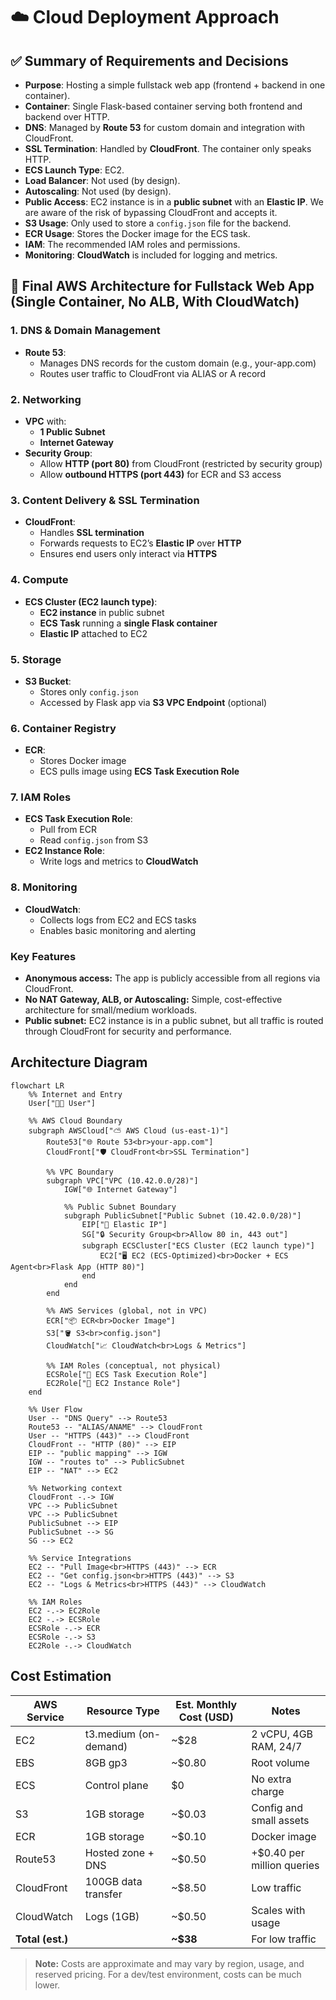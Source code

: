 # ☁️ Cloud Deployment Approach

## ✅ Summary of Requirements and Decisions

- **Purpose**: Hosting a simple fullstack web app (frontend + backend in one container).
- **Container**: Single Flask-based container serving both frontend and backend over HTTP.
- **DNS**: Managed by **Route 53** for custom domain and integration with CloudFront.
- **SSL Termination**: Handled by **CloudFront**. The container only speaks HTTP.
- **ECS Launch Type**: EC2.
- **Load Balancer**: Not used (by design).
- **Autoscaling**: Not used (by design).
- **Public Access**: EC2 instance is in a **public subnet** with an **Elastic IP**. We are aware of the risk of bypassing CloudFront and accepts it.
- **S3 Usage**: Only used to store a `config.json` file for the backend.
- **ECR Usage**: Stores the Docker image for the ECS task.
- **IAM**: The recommended IAM roles and permissions.
- **Monitoring**: **CloudWatch** is included for logging and metrics.

## 🧩 Final AWS Architecture for Fullstack Web App (Single Container, No ALB, With CloudWatch)

### 1. DNS & Domain Management
- **Route 53**:
  - Manages DNS records for the custom domain (e.g., your-app.com)
  - Routes user traffic to CloudFront via ALIAS or A record

### 2. Networking
- **VPC** with:
  - **1 Public Subnet**
  - **Internet Gateway**
- **Security Group**:
  - Allow **HTTP (port 80)** from CloudFront (restricted by security group)
  - Allow **outbound HTTPS (port 443)** for ECR and S3 access

### 3. Content Delivery & SSL Termination
- **CloudFront**:
  - Handles **SSL termination**
  - Forwards requests to EC2’s **Elastic IP** over **HTTP**
  - Ensures end users only interact via **HTTPS**

### 4. Compute
- **ECS Cluster (EC2 launch type)**:
  - **EC2 instance** in public subnet
  - **ECS Task** running a **single Flask container**
  - **Elastic IP** attached to EC2

### 5. Storage
- **S3 Bucket**:
  - Stores only `config.json`
  - Accessed by Flask app via **S3 VPC Endpoint** (optional)

### 6. Container Registry
- **ECR**:
  - Stores Docker image
  - ECS pulls image using **ECS Task Execution Role**

### 7. IAM Roles
- **ECS Task Execution Role**:
  - Pull from ECR
  - Read `config.json` from S3
- **EC2 Instance Role**:
  - Write logs and metrics to **CloudWatch**

### 8. Monitoring
- **CloudWatch**:
  - Collects logs from EC2 and ECS tasks
  - Enables basic monitoring and alerting

### Key Features
- **Anonymous access:** The app is publicly accessible from all regions via CloudFront.
- **No NAT Gateway, ALB, or Autoscaling:** Simple, cost-effective architecture for small/medium workloads.
- **Public subnet:** EC2 instance is in a public subnet, but all traffic is routed through CloudFront for security and performance.

## Architecture Diagram

```mermaid
flowchart LR
    %% Internet and Entry
    User["🧑‍💻 User"]

    %% AWS Cloud Boundary
    subgraph AWSCloud["⛅ AWS Cloud (us-east-1)"]
        Route53["🌐 Route 53<br>your-app.com"]
        CloudFront["🛡️ CloudFront<br>SSL Termination"]

        %% VPC Boundary
        subgraph VPC["VPC (10.42.0.0/28)"]
            IGW["🌐 Internet Gateway"]

            %% Public Subnet Boundary
            subgraph PublicSubnet["Public Subnet (10.42.0.0/28)"]
                EIP["🔗 Elastic IP"]
                SG["🔒 Security Group<br>Allow 80 in, 443 out"]
                subgraph ECSCluster["ECS Cluster (EC2 launch type)"]
                    EC2["🖥️ EC2 (ECS-Optimized)<br>Docker + ECS Agent<br>Flask App (HTTP 80)"]
                end
            end
        end

        %% AWS Services (global, not in VPC)
        ECR["📦 ECR<br>Docker Image"]
        S3["🪣 S3<br>config.json"]
        CloudWatch["📈 CloudWatch<br>Logs & Metrics"]

        %% IAM Roles (conceptual, not physical)
        ECSRole["🔑 ECS Task Execution Role"]
        EC2Role["🔑 EC2 Instance Role"]
    end

    %% User Flow
    User -- "DNS Query" --> Route53
    Route53 -- "ALIAS/ANAME" --> CloudFront
    User -- "HTTPS (443)" --> CloudFront
    CloudFront -- "HTTP (80)" --> EIP
    EIP -- "public mapping" --> IGW
    IGW -- "routes to" --> PublicSubnet
    EIP -- "NAT" --> EC2

    %% Networking context
    CloudFront -.-> IGW
    VPC --> PublicSubnet
    VPC --> PublicSubnet
    PublicSubnet --> EIP
    PublicSubnet --> SG
    SG --> EC2

    %% Service Integrations
    EC2 -- "Pull Image<br>HTTPS (443)" --> ECR
    EC2 -- "Get config.json<br>HTTPS (443)" --> S3
    EC2 -- "Logs & Metrics<br>HTTPS (443)" --> CloudWatch

    %% IAM Roles
    EC2 -.-> EC2Role
    EC2 -.-> ECSRole
    ECSRole -.-> ECR
    ECSRole -.-> S3
    EC2Role -.-> CloudWatch
```

## Cost Estimation

| AWS Service      | Resource Type        | Est. Monthly Cost (USD) | Notes |
|------------------|----------------------|-------------------------|-------|
| EC2              | t3.medium (on-demand)| ~$28                    | 2 vCPU, 4GB RAM, 24/7 |
| EBS              | 8GB gp3              | ~$0.80                  | Root volume |
| ECS              | Control plane        | $0                      | No extra charge |
| S3               | 1GB storage          | ~$0.03                  | Config and small assets |
| ECR              | 1GB storage          | ~$0.10                  | Docker image |
| Route53          | Hosted zone + DNS    | ~$0.50                  | +$0.40 per million queries |
| CloudFront       | 100GB data transfer  | ~$8.50                  | Low traffic |
| CloudWatch       | Logs (1GB)           | ~$0.50                  | Scales with usage |
| **Total (est.)** |                      | **~$38**                | For low traffic |

> **Note:** Costs are approximate and may vary by region, usage, and reserved pricing. For a dev/test environment, costs can be much lower.